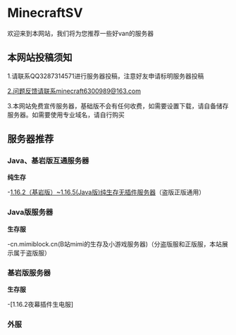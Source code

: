 # MinecraftSV
欢迎来到本网站，我们将为您推荐一些好van的服务器

## 本网站投稿须知

1.请联系QQ3287314571进行服务器投稿，注意好友申请标明服务器投稿

2.问题反馈请联系minecraft6300989@163.com

3.本网站免费宣传服务器，基础版不会有任何收费，如需要设置下载，请自备储存服务器。如需要使用专业域名，请自行购买

## 服务器推荐

### Java、基岩版互通服务器

**纯生存**

-[1.16.2（基岩版）~1.16.5(Java版)纯生存无插件服务器](https://huipages.github.io/MinecraftServer/)（盗版正版通用）

### Java版服务器

**生存服**

-cn.mimiblock.cn(B站mimi的生存及小游戏服务器)（分盗版服和正版服，本站展示属于盗版服）

### 基岩版服务器

**生存服**

-[1.16.2夜幕插件生电服]

### 外服

